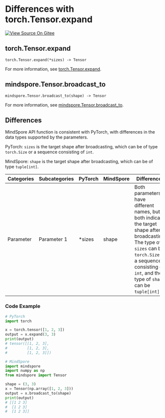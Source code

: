 # Differences with torch.Tensor.expand

[![View Source On Gitee](https://mindspore-website.obs.cn-north-4.myhuaweicloud.com/website-images/r2.4.0/resource/_static/logo_source_en.svg)](https://gitee.com/mindspore/docs/blob/r2.4.0/docs/mindspore/source_en/note/api_mapping/pytorch_diff/expand.md)

## torch.Tensor.expand

```text
torch.Tensor.expand(*sizes) -> Tensor
```

For more information, see [torch.Tensor.expand](https://pytorch.org/docs/1.8.1/tensors.html#torch.Tensor.expand).

## mindspore.Tensor.broadcast_to

```text
mindspore.Tensor.broadcast_to(shape) -> Tensor
```

For more information, see [mindspore.Tensor.broadcast_to](https://www.mindspore.cn/docs/en/r2.4.0/api_python/mindspore/Tensor/mindspore.Tensor.broadcast_to.html).

## Differences

MindSpore API function is consistent with PyTorch, with differences in the data types supported by the parameters.

PyTorch: `sizes` is the target shape after broadcasting, which can be of type ``torch.Size`` or a sequence consisting of ``int``.

MindSpore: `shape` is the target shape after broadcasting, which can be of type ``tuple[int]``.

| Categories | Subcategories | PyTorch | MindSpore | Differences  |
| --- |---------------|---------| --- |-------------|
| Parameter | Parameter 1 | *sizes | shape | Both parameters have different names, but both indicate the target shape after broadcasting. The type of `sizes` can be ``torch.Size`` or a sequence consisting of ``int``, and the type of `shape` can be ``tuple[int]``.|

### Code Example

```python
# PyTorch
import torch

x = torch.tensor([1, 2, 3])
output = x.expand(3, 3)
print(output)
# tensor([[1, 2, 3],
#         [1, 2, 3],
#         [1, 2, 3]])

# MindSpore
import mindspore
import numpy as np
from mindspore import Tensor

shape = (3, 3)
x = Tensor(np.array([1, 2, 3]))
output = x.broadcast_to(shape)
print(output)
# [[1 2 3]
#  [1 2 3]
#  [1 2 3]]
```
